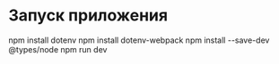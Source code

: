 # Запуск приложения

npm install dotenv
npm install dotenv-webpack
npm install --save-dev @types/node
npm run dev
